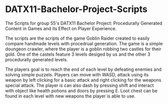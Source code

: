 # DATX11-Bachelor-Project-Scripts
The Scripts for group 55's DATX11 Bachelor Project: Procedurally Generated Content in Games and its Effect on Player Experience. 

The scripts are the scripts of the game Goblin Raider created to easily compare handmade levels with procedrual generation. The game is a simple doungeon crawler, where the player is a goblin robbing two castles for their gold. One of the castels feature 3 levels desiged by us and the other 3 procedurally generated levels. 

The players goal is to reach the end of each level by defeating enemies and solving simple puzzels. Players can move with WASD, attack using its weapon by left clicking for a basic attack and right clicking for the weapons special attack. The player is can also dash by pressing shift and interact with object like health potions and doors by pressing E. Loot chest can be found in each level with new weapons the player is able to use.



